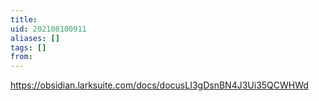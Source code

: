 ```yaml
---
title: 
uid: 202108100911
aliases: []
tags: []
from: 
---
```

https://obsidian.larksuite.com/docs/docusLI3gDsnBN4J3Ui35QCWHWd